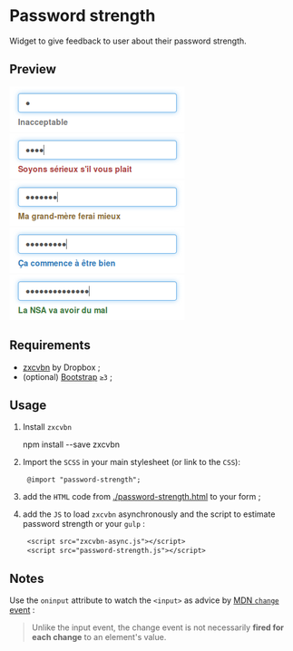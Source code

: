 # Password strength

Widget to give feedback to user about their password strength. 

## Preview

![preview/password-strength-0.png](preview/password-strength-0.png "password-strength is 0/4")
![preview/password-strength-1.png](preview/password-strength-1.png "password-strength is 1/4")
![preview/password-strength-2.png](preview/password-strength-2.png "password-strength is 2/4")
![preview/password-strength-3.png](preview/password-strength-3.png "password-strength is 3/4")
![preview/password-strength-4.png](preview/password-strength-4.png "password-strength is 4/4")

## Requirements

* [zxcvbn](https://github.com/dropbox/zxcvbn) by Dropbox ;
* (optional) [Bootstrap](http://getbootstrap.com/) `≥3` ;

## Usage

1. Install `zxcvbn`
 
    npm install --save zxcvbn 

2. Import the `SCSS` in your main stylesheet (or link to the `CSS`): 

        @import "password-strength";
        
2. add the `HTML` code from [./password-strength.html](./password-strength.html) to your form ;

3. add the `JS` to load `zxcvbn` asynchronously and the script to estimate password strength or your `gulp` :

        <script src="zxcvbn-async.js"></script>
        <script src="password-strength.js"></script>

## Notes

Use the `oninput` attribute to watch the `<input>` as advice by [MDN `change` event](https://developer.mozilla.org/en-US/docs/Web/Events/change) :

> Unlike the input event, the change event is not necessarily **fired 
> for each change** to an element's value.
